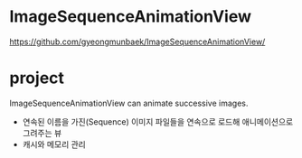 # ImageSequenceAnimationView
https://github.com/gyeongmunbaek/ImageSequenceAnimationView/

# project
ImageSequenceAnimationView can animate successive images.

- 연속된 이름을 가진(Sequence) 이미지 파일들을 연속으로 로드해 애니메이션으로 그려주는 뷰
- 캐시와 메모리 관리
